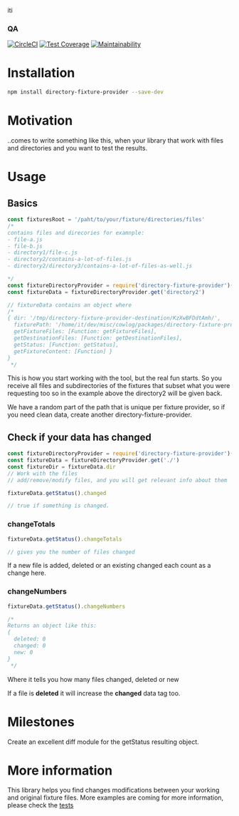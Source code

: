 iti<!--- destination qa rewrite begin -->
### QA
[![CircleCI](https://circleci.com/gh/vidaxl-com/cowlog/tree/master.svg?style=svg)](https://circleci.com/gh/vidaxl-com/cowlog/tree/master)
[![Test Coverage](https://api.codeclimate.com/v1/badges/d3fce811aecbe5c73ffb/test_coverage)](https://codeclimate.com/github/vidaxl-com/cowlog/test_coverage)
[![Maintainability](https://api.codeclimate.com/v1/badges/d3fce811aecbe5c73ffb/maintainability)](https://codeclimate.com/github/vidaxl-com/cowlog/maintainability)
<!--- 
[![Known Vulnerabilities](https://snyk.io/test/github/vidaxl-com/cowlog/badge.svg?targetFile=package.json)](https://snyk.io/test/github/vidaxl-com/cowlog?targetFile=package.json)
[![FOSSA Status](https://app.fossa.io/api/projects/git%2Bgithub.com%2Fvidaxl-com%2Fcowlog.svg?type=shield)](https://app.fossa.io/projects/git%2Bgithub.com%2Fvidaxl-com%2Fcowlog?ref=badge_shield)
[![Greenkeeper badge](https://badges.greenkeeper.io/vidaxl-com/cowlog.svg)](https://greenkeeper.io/)
-->
<!--- destination qa rewrite end -->

# Installation
```bash
npm install directory-fixture-provider --save-dev
```

# Motivation

..comes to write something like this, when your library that work with files and directories and you want to test the 
results.


# Usage

## Basics

```javascript 1.6
const fixturesRoot = '/paht/to/your/fixture/directories/files'
/*
contains files and direcories for examnple:
- file-a.js
- file-b.js
- directory1/file-c.js
- directory2/contains-a-lot-of-files.js
- directory2/directory3/contains-a-lot-of-files-as-well.js

*/
const fixtureDirectoryProvider = require('directory-fixture-provider')(fixturesRoot)
const fixtureData = fixtureDirectoryProvider.get('directory2') 

// fixtureData contains an object where
/*
{ dir: '/tmp/directory-fixture-provider-destination/KzXwBFDdtAmh/',
  fixturePath: '/home/it/dev/misc/cowlog/packages/directory-fixture-provider/tests/directory-fixtures/',
  getFixtureFiles: [Function: getFixtureFiles],
  getDestinationFiles: [Function: getDestinationFiles],
  getStatus: [Function: getStatus],
  getFixtureContent: [Function] }
}
 */
```

This is how you start working with the tool, but the real fun starts.
So you receive all files and subdirectories of the fixtures that subset what 
you were requesting too so in the example above the directory2 will be given back.

We have a random part of the path that is unique per fixture provider, so if you
need clean data, create another directory-fixture-provider.

## Check if your data has changed

```javascript 1.6
const fixtureDirectoryProvider = require('directory-fixture-provider')(fixturesRoot)
const fixtureData = fixtureDirectoryProvider.get('./')
const fixtureDir = fixtureData.dir
// Work with the files
// add/remove/modify files, and you will get relevant info about them

fixtureData.getStatus().changed

// true if something is changed.
```
### changeTotals
```javascript 1.6
fixtureData.getStatus().changeTotals

// gives you the number of files changed
```

If a new file is added, deleted or an existing changed each count as a change 
here.

### changeNumbers
```javascript 1.6
fixtureData.getStatus().changeNumbers

/*
Returns an object like this:
{
  deleted: 0
  changed: 0
  new: 0
}
 */

```

Where it tells you how many files changed, deleted or new

If a file is **deleted** it will increase the **changed** data tag too.

# Milestones
Create an excellent diff module for the getStatus resulting object.

# More information
This library helps you find changes modifications between your working and original fixture files.
More examples are coming for more information, please check the [tests](./tests/tests/unit.js)
